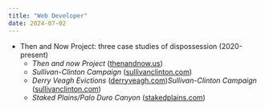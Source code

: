 ```yaml
---
title: "Web Developer"
date: 2024-07-02
---
```

- Then and Now Project: three case studies of dispossession (2020-present)
    - *Then and now Project* ([thenandnow.us](https://thenandnow.us/))
    - *Sullivan-Clinton Campaign* ([sullivanclinton.com](https://sullivanclinton.com/))
    - *Derry Veagh Evictions* ([derryveagh.com](https://derryveagh.com/))*Sullivan-Clinton Campaign* ([sullivanclinton.com](https://sullivanclinton.com/))
    - *Staked Plains/Palo Duro Canyon* ([stakedplains.com](https://stakedplains.com/))
